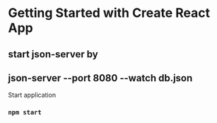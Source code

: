 # Getting Started with Create React App

## start json-server by
## json-server --port 8080 --watch db.json

Start application
### `npm start`

